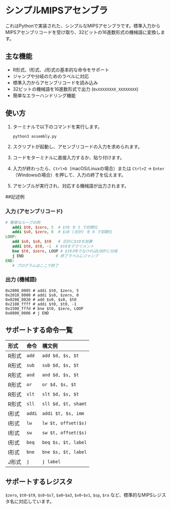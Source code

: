 # シンプルMIPSアセンブラ

これはPythonで実装された、シンプルなMIPSアセンブラです。標準入力からMIPSアセンブリコードを受け取り、32ビットの16進数形式の機械語に変換します。

## 主な機能

- R形式、I形式、J形式の基本的な命令をサポート
- ジャンプや分岐のためのラベルに対応
- 標準入力からアセンブリコードを読み込み
- 32ビットの機械語を16進数形式で出力 (`0xXXXXXXXX_XXXXXXXX`)
- 簡単なエラーハンドリング機能

## 使い方

1.  ターミナルで以下のコマンドを実行します。
    ```bash
    python3 assembly.py
    ```

2.  スクリプトが起動し、アセンブリコードの入力を求められます。

3.  コードをターミナルに直接入力するか、貼り付けます。

4.  入力が終わったら、`Ctrl+D`（macOS/Linuxの場合）または `Ctrl+Z` -> `Enter`（Windowsの場合）を押して、入力の終了を伝えます。

5.  アセンブルが実行され、対応する機械語が出力されます。

##記述例

### 入力 (アセンブリコード)
```mips
# 簡単なループの例
   addi $t0, $zero, 5  # $t0 を 5 で初期化
   addi $s0, $zero, 0  # $s0 (合計) を 0 で初期化
LOOP:
   add $s0, $s0, $t0   # 合計に$t0を加算
   addi $t0, $t0, -1  # $t0をデクリメント
   bne $t0, $zero, LOOP # $t0が0でなければLOOPに分岐
   j END              # 終了ラベルにジャンプ
END:
   # プログラムはここで終了
```

### 出力 (機械語)
```
0x2008_0005	# addi $t0, $zero, 5
0x2010_0000	# addi $s0, $zero, 0
0x0208_8020	# add $s0, $s0, $t0
0x2108_ffff	# addi $t0, $t0, -1
0x1500_fffd	# bne $t0, $zero, LOOP
0x0800_0006	# j END
```

## サポートする命令一覧

| 形式   | 命令 | 構文例                  |
| :----- | :--- | :---------------------- |
| R形式  | `add`  | `add $d, $s, $t`        |
| R形式  | `sub`  | `sub $d, $s, $t`        |
| R形式  | `and`  | `and $d, $s, $t`        |
| R形式  | `or`   | `or $d, $s, $t`         |
| R形式  | `slt`  | `slt $d, $s, $t`        |
| R形式  | `sll`  | `sll $d, $t, shamt`     |
| I形式  | `addi` | `addi $t, $s, imm`      |
| I形式  | `lw`   | `lw $t, offset($s)`     |
| I形式  | `sw`   | `sw $t, offset($s)`     |
| I形式  | `beq`  | `beq $s, $t, label`     |
| I形式  | `bne`  | `bne $s, $t, label`     |
| J形式  | `j`    | `j label`               |

## サポートするレジスタ

`$zero`, `$t0`-`$t9`, `$s0`-`$s7`, `$a0`-`$a3`, `$v0`-`$v1`, `$sp`, `$ra` など、標準的なMIPSレジスタ名に対応しています。